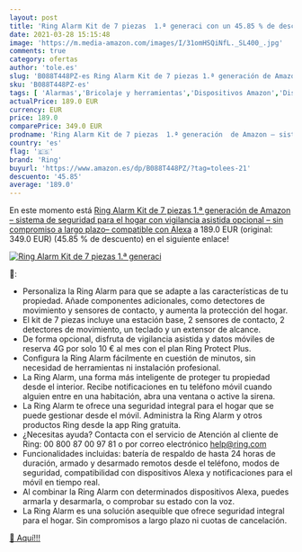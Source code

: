 ```yaml
---
layout: post
title: 'Ring Alarm Kit de 7 piezas  1.ª generaci con un 45.85 % de descuento'
date: 2021-03-28 15:15:48
image: 'https://m.media-amazon.com/images/I/31omHSQiNfL._SL400_.jpg'
comments: true
category: ofertas
author: 'tole.es'
slug: 'B088T448PZ-es Ring Alarm Kit de 7 piezas 1.ª generación de Amazon –...'
sku: 'B088T448PZ-es'
tags: [ 'Alarmas','Bricolaje y herramientas','Dispositivos Amazon','Dispositivos Amazon y Accesorios','Kits de seguridad para el hogar','Prevención y seguridad','Seguridad e iluminación para hogar inteligente','Sistemas de seguridad para el hogar','alexa','ring', ]
actualPrice: 189.0 EUR
currency: EUR
price: 189.0
comparePrice: 349.0 EUR
prodname: 'Ring Alarm Kit de 7 piezas  1.ª generación  de Amazon – sistema de seguridad para el hogar con vigilancia asistida opcional – sin compromiso a largo plazo– compatible con Alexa'
country: 'es'
flag: '🇪🇸'
brand: 'Ring'
buyurl: 'https://www.amazon.es/dp/B088T448PZ/?tag=tolees-21'
descuento: '45.85'
average: '189.0'
---
```


En este momento está [Ring Alarm Kit de 7 piezas  1.ª generación  de Amazon – sistema de seguridad para el hogar con vigilancia asistida opcional – sin compromiso a largo plazo– compatible con Alexa](https://www.amazon.es/dp/B088T448PZ/?tag=tolees-21) a 189.0 EUR (original: 349.0 EUR) (45.85 %  de descuento) en el siguiente enlace!

[![Ring Alarm Kit de 7 piezas  1.ª generaci](https://m.media-amazon.com/images/I/31omHSQiNfL._SL400_.jpg)](https://www.amazon.es/dp/B088T448PZ/?tag=tolees-21)

🔎:

- Personaliza la Ring Alarm para que se adapte a las características de tu propiedad. Añade componentes adicionales, como detectores de movimiento y sensores de contacto, y aumenta la protección del hogar.
- El kit de 7 piezas incluye una estación base, 2 sensores de contacto, 2 detectores de movimiento, un teclado y un extensor de alcance.
- De forma opcional, disfruta de vigilancia asistida y datos móviles de reserva 4G por solo 10 € al mes con el plan Ring Protect Plus.
- Configura la Ring Alarm fácilmente en cuestión de minutos, sin necesidad de herramientas ni instalación profesional.
- La Ring Alarm, una forma más inteligente de proteger tu propiedad desde el interior. Recibe notificaciones en tu teléfono móvil cuando alguien entre en una habitación, abra una ventana o active la sirena.
- La Ring Alarm te ofrece una seguridad integral para el hogar que se puede gestionar desde el móvil. Administra la Ring Alarm y otros productos Ring desde la app Ring gratuita.
- ¿Necesitas ayuda? Contacta con el servicio de Atención al cliente de Ring: 00 800 87 00 97 81 o por correo electrónico help@ring.com
- Funcionalidades incluidas: batería de respaldo de hasta 24 horas de duración, armado y desarmado remotos desde el teléfono, modos de seguridad, compatibilidad con dispositivos Alexa y notificaciones para el móvil en tiempo real.
- Al combinar la Ring Alarm con determinados dispositivos Alexa, puedes armarla y desarmarla, o comprobar su estado con la voz.
- La Ring Alarm es una solución asequible que ofrece seguridad integral para el hogar. Sin compromisos a largo plazo ni cuotas de cancelación.

[🛒 Aquí!!!](https://www.amazon.es/dp/B088T448PZ/?tag=tolees-21)
